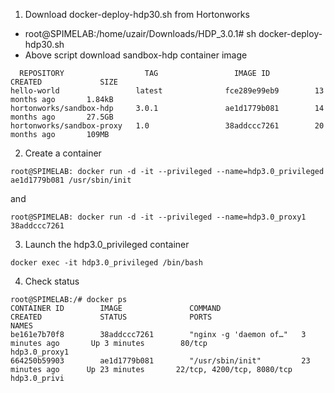 1. Download docker-deploy-hdp30.sh from Hortonworks
  - root@SPIMELAB:/home/uzair/Downloads/HDP_3.0.1# sh docker-deploy-hdp30.sh
  - Above script download sandbox-hdp container image
```shell
  REPOSITORY                  TAG                 IMAGE ID            CREATED             SIZE
hello-world                 latest              fce289e99eb9        13 months ago       1.84kB
hortonworks/sandbox-hdp     3.0.1               ae1d1779b081        14 months ago       27.5GB
hortonworks/sandbox-proxy   1.0                 38addccc7261        20 months ago       109MB
```
2. Create a container
```shell 
root@SPIMELAB: docker run -d -it --privileged --name=hdp3.0_privileged ae1d1779b081 /usr/sbin/init
```
and 
```shell 
root@SPIMELAB: docker run -d -it --privileged --name=hdp3.0_proxy1 38addccc7261
```
3. Launch the hdp3.0_privileged container
```shell
docker exec -it hdp3.0_privileged /bin/bash
```
4. Check status
```shell
root@SPIMELAB:/# docker ps
CONTAINER ID        IMAGE               COMMAND                  CREATED             STATUS              PORTS                        NAMES
be161e7b70f8        38addccc7261        "nginx -g 'daemon of…"   3 minutes ago       Up 3 minutes        80/tcp                       hdp3.0_proxy1
664250b59903        ae1d1779b081        "/usr/sbin/init"         23 minutes ago      Up 23 minutes       22/tcp, 4200/tcp, 8080/tcp   hdp3.0_privi
```
